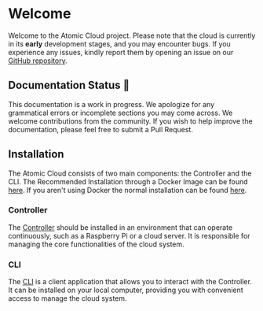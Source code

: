 # Welcome

Welcome to the Atomic Cloud project. Please note that the cloud is currently in its **early** development stages, and you may encounter bugs. If you experience any issues, kindly report them by opening an issue on our [GitHub repository](https://github.com/HttpRafa/atomic-cloud).

## Documentation Status 🚧
This documentation is a work in progress. We apologize for any grammatical errors or incomplete sections you may come across. We welcome contributions from the community. If you wish to help improve the documentation, please feel free to submit a Pull Request.

## Installation
The Atomic Cloud consists of two main components: the Controller and the CLI. The Recommended Installation through a Docker Image can be found [here](installation/docker.md). If you aren't using Docker the normal installation can be found [here](installation/normal.md).

### Controller
The [Controller](usage/controller/index.md) should be installed in an environment that can operate continuously, such as a Raspberry Pi or a cloud server. It is responsible for managing the core functionalities of the cloud system.

### CLI
The [CLI](usage/cli/index.md) is a client application that allows you to interact with the Controller. It can be installed on your local computer, providing you with convenient access to manage the cloud system.
